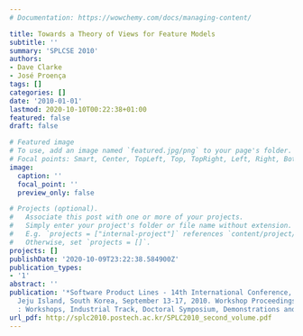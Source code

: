```yaml
---
# Documentation: https://wowchemy.com/docs/managing-content/

title: Towards a Theory of Views for Feature Models
subtitle: ''
summary: 'SPLCSE 2010'
authors:
- Dave Clarke
- José Proença
tags: []
categories: []
date: '2010-01-01'
lastmod: 2020-10-10T00:22:38+01:00
featured: false
draft: false

# Featured image
# To use, add an image named `featured.jpg/png` to your page's folder.
# Focal points: Smart, Center, TopLeft, Top, TopRight, Left, Right, BottomLeft, Bottom, BottomRight.
image:
  caption: ''
  focal_point: ''
  preview_only: false

# Projects (optional).
#   Associate this post with one or more of your projects.
#   Simply enter your project's folder or file name without extension.
#   E.g. `projects = ["internal-project"]` references `content/project/deep-learning/index.md`.
#   Otherwise, set `projects = []`.
projects: []
publishDate: '2020-10-09T23:22:38.584900Z'
publication_types:
- '1'
abstract: ''
publication: '*Software Product Lines - 14th International Conference, SPLC 2010,
  Jeju Island, South Korea, September 13-17, 2010. Workshop Proceedings (Volume 2
  : Workshops, Industrial Track, Doctoral Symposium, Demonstrations and Tools)*'
url_pdf: http://splc2010.postech.ac.kr/SPLC2010_second_volume.pdf
---
```

